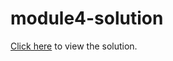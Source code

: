 # module4-solution
<a href="https://sriramkg.github.io/module4-solution/">Click here</a> to view the solution.
